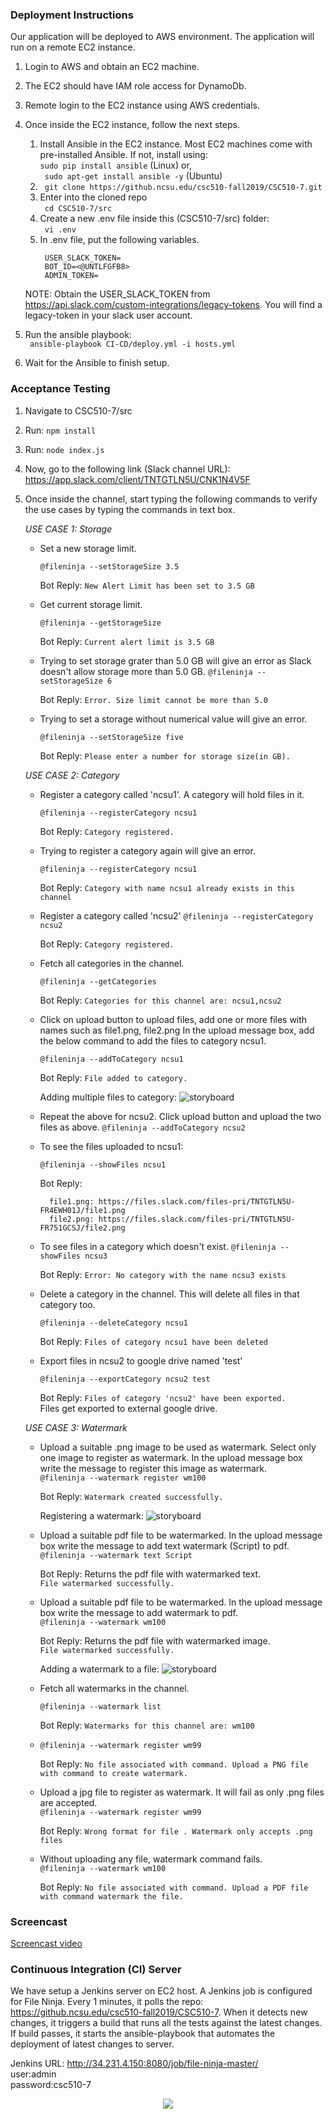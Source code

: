 ### Deployment Instructions

Our application will be deployed to AWS environment. The application will run on a remote EC2 instance. 
1. Login to AWS and obtain an EC2 machine. 
2. The EC2 should have IAM role access for DynamoDb. 
2. Remote login to the EC2 instance using AWS credentials. 

3. Once inside the EC2 instance, follow the next steps.
    1. Install Ansible in the EC2 instance. Most EC2 machines come with pre-installed Ansible. If not, install using:<br>
    ``` sudo pip install ansible ``` (Linux) or,<br>
    ``` sudo apt-get install ansible -y``` (Ubuntu)
    1. ``` git clone https://github.ncsu.edu/csc510-fall2019/CSC510-7.git```
    2. Enter into the cloned repo<br>
    ``` cd CSC510-7/src```
    3. Create a new .env file inside this (CSC510-7/src) folder:<br>
    ``` vi .env```
    4. In .env file, put the following variables.<br>
       ``` 
        USER_SLACK_TOKEN=
        BOT_ID=<@UNTLFGFB8>
        ADMIN_TOKEN=
        ```
    NOTE: Obtain the USER_SLACK_TOKEN from https://api.slack.com/custom-integrations/legacy-tokens. You will find a legacy-token
    in your slack user account.  
5. Run the ansible playbook:<br>
    ``` ansible-playbook CI-CD/deploy.yml -i hosts.yml```
6. Wait for the Ansible to finish setup.


### Acceptance Testing

1. Navigate to CSC510-7/src
2. Run:
    ``npm install``
3. Run:
    ``node index.js``
4. Now, go to the following link (Slack channel URL): <br>
https://app.slack.com/client/TNTGTLN5U/CNK1N4V5F

5. Once inside the channel, start typing the following commands to
verify the use cases by typing the commands in text box.

    *USE CASE 1: Storage*
    
    - Set a new storage limit.
    
       ``@fileninja --setStorageSize 3.5``
    
        Bot Reply: ``New Alert Limit has been set to 3.5 GB``
        
    - Get current storage limit.
    
       ``@fileninja --getStorageSize``
    
        Bot Reply: ``Current alert limit is 3.5 GB``
        
    - Trying to set storage grater than 5.0 GB will give an error as Slack doesn't allow storage more than 5.0 GB.
        ``@fileninja --setStorageSize 6``
        
        Bot Reply: ``Error. Size limit cannot be more than 5.0``
        
    - Trying to set a storage without numerical value will give an error.
    
        ``@fileninja --setStorageSize five``
        
        Bot Reply: ``Please enter a number for storage size(in GB).``
        
    *USE CASE 2: Category*
    
    - Register a category called 'ncsu1'. A category will hold files in it.
    
        ``@fileninja --registerCategory ncsu1``
    
        Bot Reply: ``Category registered.``
    - Trying to register a category again will give an error.
     
        ``@fileninja --registerCategory ncsu1``
    
        Bot Reply:
        ``Category with name ncsu1 already exists in this channel``
    - Register a category called 'ncsu2'
        ``@fileninja --registerCategory ncsu2``
    
        Bot Reply: ``Category registered.``
        
    - Fetch all categories in the channel.
        
        ``@fileninja --getCategories``
    
        Bot Reply: 
        ``Categories for this channel are: ncsu1,ncsu2``
        
    - Click on upload button to upload files, add one or more files with names such as file1.png, file2.png
      In the upload message box, add the below command to add the files to category ncsu1.<br>
    
        ``@fileninja --addToCategory ncsu1``
        
        Bot Reply:
        ``File added to category.``
        
        Adding multiple files to category:
        ![storyboard](./Images/category.png)
    - Repeat the above for ncsu2. Click upload button and upload the two files as above.
          ``@fileninja --addToCategory ncsu2``
    - To see the files uploaded to ncsu1:<br>
    
       ``@fileninja --showFiles ncsu1``
        
        Bot Reply:
        
        ```
          file1.png: https://files.slack.com/files-pri/TNTGTLN5U-FR4EWH01J/file1.png
          file2.png: https://files.slack.com/files-pri/TNTGTLN5U-FR751GCSJ/file2.png
        ```
    - To see files in a category which doesn't exist.
        ``@fileninja --showFiles ncsu3``
    
        Bot Reply: ``Error: No category with the name ncsu3 exists``
        
    - Delete a category in the channel. This will delete all files in that category too.
        
        ``@fileninja --deleteCategory ncsu1 ``
    
        Bot Reply: ``Files of category ncsu1 have been deleted``
    -   Export files in ncsu2 to google drive named 'test'
    
        ``@fileninja --exportCategory ncsu2 test ``
        
        Bot Reply: ``Files of category 'ncsu2' have been exported.``<br>
        Files get exported to external google drive.
        
    *USE CASE 3: Watermark*
    
    -  Upload a suitable .png image to be used as watermark. Select only one image to register as watermark. In the upload message box write the message to
    register this image as watermark.<br>
        ``@fileninja --watermark register wm100``
   
        Bot Reply: ``Watermark created successfully.``
        
        Registering a watermark:
        ![storyboard](./Images/watermark-register.png)
        
    - Upload a suitable pdf file to be watermarked. In the upload message box write the message to
    add text watermark (Script) to pdf.<br>
      ``@fileninja --watermark text Script``
       
       Bot Reply: Returns the pdf file with watermarked text.<br>
       ``File watermarked successfully.``
    - Upload a suitable pdf file to be watermarked. In the upload message box write the message to
    add watermark to pdf.<br>
    ``@fileninja --watermark wm100``
       
       Bot Reply: Returns the pdf file with watermarked image.<br>
       ``File watermarked successfully.``
       
      Adding a watermark to a file:
        ![storyboard](./Images/add-watermark.png)
       
    - Fetch all watermarks in the channel.
    
        ``@fileninja --watermark list``
       
       Bot Reply: ``Watermarks for this channel are: wm100``
    
    - ``@fileninja --watermark register wm99``
       
       Bot Reply: ``No file associated with command. Upload a PNG file with command to create watermark.``
   
    - Upload a jpg file to register as watermark. It will fail as only .png files are accepted.<br>
        ``@fileninja --watermark register wm99``
       
       Bot Reply: ``Wrong format for file . Watermark only accepts .png files``

    - Without uploading any file, watermark command fails.<br>
        ``@fileninja --watermark wm100``
       
       Bot Reply: ``No file associated with command. Upload a PDF file with command watermark the file.`` 
      
### Screencast

[Screencast video](https://drive.google.com/open?id=1IZliBJ0fsQbgEFl-Zs3dY2j4Mru1YqcX)

    
### Continuous Integration (CI) Server

We have setup a Jenkins server on EC2 host. A Jenkins job is configured for File Ninja. Every 1 minutes, it polls the repo: https://github.ncsu.edu/csc510-fall2019/CSC510-7. When it detects new changes, it triggers a build that runs all the tests against the latest changes. If build passes, it starts the ansible-playbook that automates the deployment of latest changes to server. <br>

Jenkins URL: http://34.231.4.150:8080/job/file-ninja-master/<br>
user:admin<br>
password:csc510-7

<p align="center">
<img src="./Images/jenkins.png">
</p>


